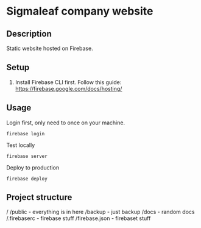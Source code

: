 # Sigmaleaf company website

## Description
Static website hosted on Firebase.

## Setup
1. Install Firebase CLI first. Follow this guide: https://firebase.google.com/docs/hosting/

## Usage
Login first, only need to once on your machine.
```
firebase login
```

Test locally
```
firebase server
```

Deploy to production
```
firebase deploy
```

## Project structure
/
  /public - everything is in here
  /backup - just backup
  /docs   - random docs
  /.firebaserc - firebase stuff
  /firebase.json - firebaset stuff
